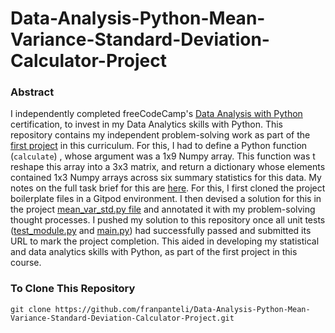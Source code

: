 # Data-Analysis-Python-Mean-Variance-Standard-Deviation-Calculator-Project
### Abstract
I independently completed freeCodeCamp's [Data Analysis with Python](https://www.freecodecamp.org/learn/data-analysis-with-python#data-analysis-with-python-course) certification, to invest in my Data Analytics skills with Python. This repository contains my independent problem-solving work as part of the [first project](https://www.freecodecamp.org/learn/data-analysis-with-python/data-analysis-with-python-projects/mean-variance-standard-deviation-calculator) in this curriculum. For this, I had to define a Python function (`calculate`) , whose argument was a 1x9 Numpy array. This function was t reshape this array into a 3x3 matrix, and return a dictionary whose elements contained 1x3 Numpy arrays across six summary statistics for this data. My notes on the full task brief for this are [here](https://github.com/franpanteli/Data-Analysis-Python-Mean-Variance-Standard-Deviation-Calculator-Project/blob/main/1%20project-task-notes.txt). For this, I first cloned the project boilerplate files in a Gitpod environment. I then devised a solution for this in the project [mean_var_std.py file](https://github.com/franpanteli/Data-Analysis-Python-Mean-Variance-Standard-Deviation-Calculator-Project/blob/main/mean_var_std.py) and annotated it with my problem-solving thought processes. I pushed my solution to this repository once all unit tests ([test_module.py](https://github.com/franpanteli/Data-Analysis-Python-Mean-Variance-Standard-Deviation-Calculator-Project/blob/main/test_module.py) and [main.py](https://github.com/franpanteli/Data-Analysis-Python-Mean-Variance-Standard-Deviation-Calculator-Project/blob/main/main.py)) had successfully passed and submitted its URL to mark the project completion. This aided in developing my statistical and data analytics skills with Python, as part of the first project in this course.

### To Clone This Repository
```
git clone https://github.com/franpanteli/Data-Analysis-Python-Mean-Variance-Standard-Deviation-Calculator-Project.git
```
